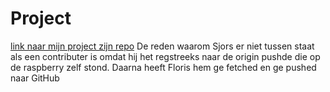 # Project

[link naar mijn project zijn repo](https://github.com/SirRolf/InputOutput)
De reden waarom Sjors er niet tussen staat als een contributer is omdat hij het regstreeks naar de origin pushde die op de raspberry zelf stond. Daarna heeft Floris hem ge fetched en ge pushed naar GitHub
